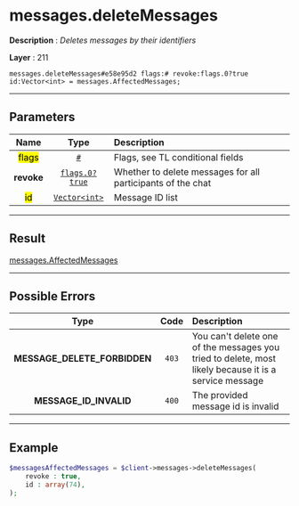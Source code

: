 # messages.deleteMessages

**Description** : *Deletes messages by their identifiers*

**Layer** : 211

```tl
messages.deleteMessages#e58e95d2 flags:# revoke:flags.0?true id:Vector<int> = messages.AffectedMessages;
```

---

## Parameters

| Name | Type | Description |
| :---: | :---: | :--- |
| <mark>flags</mark> | [`#`](type/#) | Flags, see TL conditional fields |
| **revoke** | [`flags.0?true`](type/true) | Whether to delete messages for all participants of the chat |
| <mark>id</mark> | [`Vector<int>`](type/int) | Message ID list |

---

## Result

[messages.AffectedMessages](type/messages.AffectedMessages)

---

## Possible Errors

| Type | Code | Description |
| :---: | :---: | :--- |
| **MESSAGE_DELETE_FORBIDDEN** | `403` | You can't delete one of the messages you tried to delete, most likely because it is a service message |
| **MESSAGE_ID_INVALID** | `400` | The provided message id is invalid |

---

## Example

```php
$messagesAffectedMessages = $client->messages->deleteMessages(
	revoke : true,
	id : array(74),
);
```